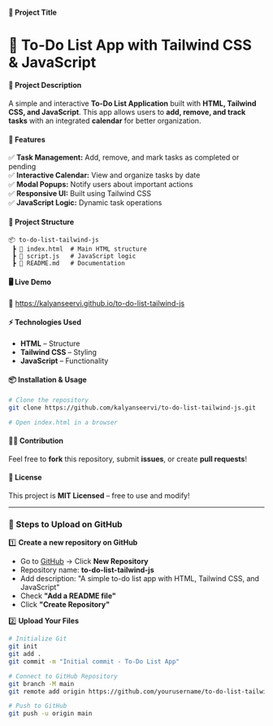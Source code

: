
#### **📌 Project Title**  
# 📝 To-Do List App with Tailwind CSS & JavaScript  

#### **📄 Project Description**  
A simple and interactive **To-Do List Application** built with **HTML, Tailwind CSS, and JavaScript**. This app allows users to **add, remove, and track tasks** with an integrated **calendar** for better organization.  

#### **🚀 Features**  
✅ **Task Management:** Add, remove, and mark tasks as completed or pending  
✅ **Interactive Calendar:** View and organize tasks by date  
✅ **Modal Popups:** Notify users about important actions  
✅ **Responsive UI:** Built using Tailwind CSS  
✅ **JavaScript Logic:** Dynamic task operations  

#### **📂 Project Structure**  
```
📦 to-do-list-tailwind-js
 ┣ 📜 index.html  # Main HTML structure
 ┣ 📜 script.js   # JavaScript logic
 ┣ 📜 README.md   # Documentation
```  

#### **🖥️ Live Demo**  
🔗 https://kalyanseervi.github.io/to-do-list-tailwind-js

#### **⚡ Technologies Used**  
- **HTML** – Structure  
- **Tailwind CSS** – Styling  
- **JavaScript** – Functionality  

#### **📦 Installation & Usage**  
```bash
# Clone the repository
git clone https://github.com/kalyanseervi/to-do-list-tailwind-js.git

# Open index.html in a browser
```

#### **👨‍💻 Contribution**  
Feel free to **fork** this repository, submit **issues**, or create **pull requests**!  

#### **📜 License**  
This project is **MIT Licensed** – free to use and modify!  

---

### **📌 Steps to Upload on GitHub**  

1️⃣ **Create a new repository on GitHub**  
- Go to [GitHub](https://github.com/) → Click **New Repository**  
- Repository name: **to-do-list-tailwind-js**  
- Add description: "A simple to-do list app with HTML, Tailwind CSS, and JavaScript"  
- Check **"Add a README file"**  
- Click **"Create Repository"**  

2️⃣ **Upload Your Files**  
```bash
# Initialize Git
git init
git add .
git commit -m "Initial commit - To-Do List App"

# Connect to GitHub Repository
git branch -M main
git remote add origin https://github.com/yourusername/to-do-list-tailwind-js.git

# Push to GitHub
git push -u origin main
```
